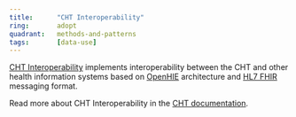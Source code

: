 ```yaml
---
title:      "CHT Interoperability"
ring:       adopt
quadrant:   methods-and-patterns
tags:       [data-use]
---
```


[CHT Interoperability](https://github.com/medic/cht-interoperability) implements interoperability between the CHT and other health information systems based on [OpenHIE](https://ohie.org/) architecture and [HL7 FHIR](https://www.hl7.org/fhir/index.html) messaging format.

Read more about CHT Interoperability in the [CHT documentation](https://docs.communityhealthtoolkit.org/building/interoperability/).